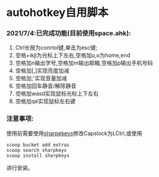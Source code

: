 # autohotkey自用脚本
### 2021/7/4:已完成功能(目前使用space.ahk):
1. Ctrl长按为conrtol键,单击为esc键;
2. 空格+ikjl为光标上下左右,空格加u,o为home,end
3. 空格加n输出学号,空格加m输出邮箱,空格加p输出手机号码
4. 空格加[,]实现亮度加减
5. 空格加;'实现音量加减
6. 空格加回车静音/解除静音
7. 空格加wasd实现鼠标光标上下左右
8. 空格加qe实现鼠标左右键


### 注意事项:

使用前需要使用[sharpekeys](https://github.com/randyrants/sharpkeys)修改Capslock为LCtrl,或使用

```shell
scoop bucket add extras
scoop search sharpkeys
scoop install sharpkeys
```
进行安装。
